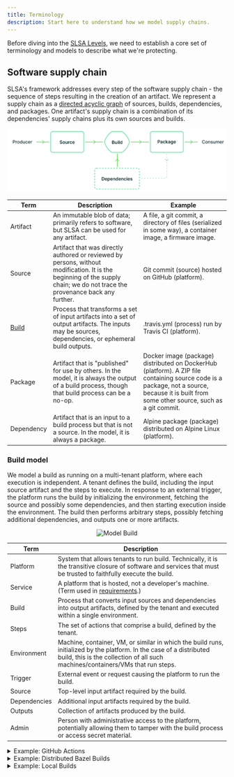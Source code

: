 ```yaml
---
title: Terminology
description: Start here to understand how we model supply chains.
---
```

Before diving into the [SLSA Levels](levels.md), we need to establish a core set
of terminology and models to describe what we're protecting.

## Software supply chain

SLSA's framework addresses every step of the software supply chain - the
sequence of steps resulting in the creation of an artifact. We represent a
supply chain as a [directed acyclic graph] of sources, builds, dependencies, and
packages. One artifact's supply chain is a combination of its dependencies'
supply chains plus its own sources and builds.

[directed acyclic graph]: https://en.wikipedia.org/wiki/Directed_acyclic_graph

![Software Supply Chain Model](../../images/supply-chain-model.svg)

| Term | Description | Example |
| --- | --- | --- |
| Artifact | An immutable blob of data; primarily refers to software, but SLSA can be used for any artifact. | A file, a git commit, a directory of files (serialized in some way), a container image, a firmware image. |
| Source | Artifact that was directly authored or reviewed by persons, without modification. It is the beginning of the supply chain; we do not trace the provenance back any further. | Git commit (source) hosted on GitHub (platform). |
| [Build] | Process that transforms a set of input artifacts into a set of output artifacts. The inputs may be sources, dependencies, or ephemeral build outputs. | .travis.yml (process) run by Travis CI (platform). |
| Package | Artifact that is "published" for use by others. In the model, it is always the output of a build process, though that build process can be a no-op. | Docker image (package) distributed on DockerHub (platform). A ZIP file containing source code is a package, not a source, because it is built from some other source, such as a git commit. |
| Dependency | Artifact that is an input to a build process but that is not a source. In the model, it is always a package. | Alpine package (package) distributed on Alpine Linux (platform). |

[build]: #build-model

### Build model

We model a build as running on a multi-tenant platform, where each execution is
independent. A tenant defines the build, including the input source artifact and
the steps to execute. In response to an external trigger, the platform runs the
build by initializing the environment, fetching the source and possibly some
dependencies, and then starting execution inside the environment. The build then
performs arbitrary steps, possibly fetching additional dependencies, and outputs
one or more artifacts.

<p align="center"><img src="../../images/build-model.svg" alt="Model Build"></p>

| Term | Description |
| --- | --- |
| Platform | System that allows tenants to run build. Technically, it is the transitive closure of software and services that must be trusted to faithfully execute the build. |
| Service | A platform that is hosted, not a developer's machine. (Term used in [requirements](requirements.md).) |
| Build | Process that converts input sources and dependencies into output artifacts, defined by the tenant and executed within a single environment. |
| Steps | The set of actions that comprise a build, defined by the tenant. |
| Environment | Machine, container, VM, or similar in which the build runs, initialized by the platform. In the case of a distributed build, this is the collection of all such machines/containers/VMs that run steps. |
| Trigger | External event or request causing the platform to run the build. |
| Source | Top-level input artifact required by the build. |
| Dependencies | Additional input artifacts required by the build. |
| Outputs | Collection of artifacts produced by the build. |
| Admin | Person with administrative access to the platform, potentially allowing them to tamper with the build process or access secret material. |

<details><summary>Example: GitHub Actions</summary>

| Term         | Example |
| ------------ | ------- |
| Platform     | [GitHub Actions] + runner + runner's dependent services |
| Build        | Workflow or job (either would be OK) |
| Steps        | [`steps`] |
| Environment  | [`runs-on`] |
| Trigger      | [workflow trigger] |
| Source       | git commit defining the workflow |
| Dependencies | any other artifacts fetched during execution |
| Admin        | GitHub personnel |

[GitHub Actions]: https://docs.github.com/en/actions
[`runs-on`]: https://docs.github.com/en/actions/using-workflows/workflow-syntax-for-github-actions#jobsjob_idruns-on
[`steps`]: https://docs.github.com/en/actions/using-workflows/workflow-syntax-for-github-actions#jobsjob_idsteps
[workflow trigger]: https://docs.github.com/en/actions/using-workflows/triggering-a-workflow

</details>

<details><summary>Example: Distributed Bazel Builds</summary>

Suppose a [Bazel] build runs on GitHub Actions using Bazel's [remote execution]
feature. Some steps (namely `bazel` itself) run on a GitHub Actions runner while
other steps (Bazel actions) run on a remote execution service.

In this case, the build's **environment** is the union of the GitHub Actions
runner environment plus the remote execution environment.

[Bazel]: https://bazel.build
[remote execution]: https://bazel.build/docs/remote-execution

</details>

<details><summary>Example: Local Builds</summary>

The model can still work for the case of a developer building on their local
workstation, though this does not meet SLSA 2+.

| Term         | Example |
| ------------ | ------- |
| Platform     | developer's workstation |
| Build        | whatever they ran |
| Steps        | whatever they ran |
| Environment  | developer's workstation |
| Trigger      | commands that the developer ran |
| Admin        | developer |

</details>
